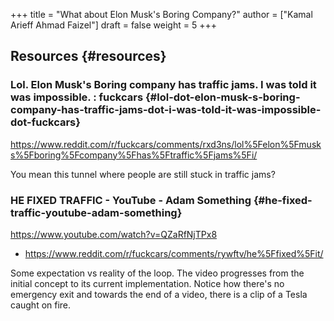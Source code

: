 +++
title = "What about Elon Musk's Boring Company?"
author = ["Kamal Arieff Ahmad Faizel"]
draft = false
weight = 5
+++

## Resources {#resources}


### Lol. Elon Musk's Boring company has traffic jams. I was told it was impossible. : fuckcars {#lol-dot-elon-musk-s-boring-company-has-traffic-jams-dot-i-was-told-it-was-impossible-dot-fuckcars}

<https://www.reddit.com/r/fuckcars/comments/rxd3ns/lol%5Felon%5Fmusks%5Fboring%5Fcompany%5Fhas%5Ftraffic%5Fjams%5Fi/>

You mean this tunnel where people are still stuck in traffic jams?


### HE FIXED TRAFFIC - YouTube - Adam Something {#he-fixed-traffic-youtube-adam-something}

<https://www.youtube.com/watch?v=QZaRfNjTPx8>

-   <https://www.reddit.com/r/fuckcars/comments/rywftv/he%5Ffixed%5Fit/>

Some expectation vs reality of the loop. The video progresses from the initial concept to its current implementation. Notice how there's no emergency exit and towards the end of a video, there is a clip of a Tesla caught on fire.
